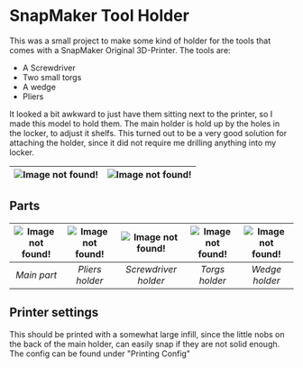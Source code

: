 # SnapMaker Tool Holder

This was a small project to make some kind of holder for the tools that comes with a SnapMaker Original 3D-Printer. The tools are:
 - A Screwdriver
 - Two small torgs
 - A wedge
 - Pliers

It looked a bit awkward to just have them sitting next to the printer, so I made this model to hold them. The main holder is hold up by the holes in the locker, to adjust it shelfs. This turned out to be a very good solution for attaching the holder, since it did not require me drilling anything into my locker.

| ![Image not found!](https://qo63kw.db.files.1drv.com/y4mE0nm6evOukY5R8EOPplSuou0hxSIBUF0q7oUfTsLrlXugP37F4gkW2VyN-gnxpAT73VUcKabCiSNCtZ00Cnz__BdNuUzUVoReam9QxMZ8mWXRbpMTIjjGdbBK8ZkXarpV7QTLbRxUxgjMLhkEFqy3Axbv1Z1zjLfWPiVwszxGmRcVW6foQ3PJwduqpjE_ywCmPnm8keFcqt541JsTkj5Tg?width=250&height=600&cropmode=none) | ![Image not found!](https://dxoq8q.db.files.1drv.com/y4mSL3SjQCoGD0b60eD2aI4kZKtXjoxgeVwlEy2K93nWegu9xUJGVANaBiuVkyTUFmRpBbCSJZ3PkEQSmd0W3Ym3kjwdg4siMBWzmyTqIt9xbvaBoCgneaZxv4BpQQIHNHd_LZc0IEUMpTa_nlxli6AACxJlt2x_05uqTPU_L-OSfaOOna2UNj_vsvKMMSMlDCINwGXMGcCiesc_XBUqlFseA?width=956&height=300&cropmode=none) |
|:---:|:---:|

## Parts

| ![Image not found!](https://dxoq8q.db.files.1drv.com/y4mSL3SjQCoGD0b60eD2aI4kZKtXjoxgeVwlEy2K93nWegu9xUJGVANaBiuVkyTUFmRpBbCSJZ3PkEQSmd0W3Ym3kjwdg4siMBWzmyTqIt9xbvaBoCgneaZxv4BpQQIHNHd_LZc0IEUMpTa_nlxli6AACxJlt2x_05uqTPU_L-OSfaOOna2UNj_vsvKMMSMlDCINwGXMGcCiesc_XBUqlFseA?width=956&height=300&cropmode=none) | ![Image not found!](https://gjpyqa.db.files.1drv.com/y4mh9gWI71K5_7bamvDzuH_DxoEPguejCATmjzR1Afpvf26toCxRplANNwKokos6zeoAG3ixouRxIvC5YgzRKFq8OsybvcqgBnHqz4PXNHOfcjS14pPou9ijmLsJ7ozJ2ohVJOYsyt1v5LOYSaJxfEub5QZ08Q1uiWEJ-YOmRdS2RGmv2VDqe-P3pgklBw2sPgnvOPa7BqrNVnnlAL1lCR1Fg?width=446&height=300&cropmode=none) | ![Image not found!](https://5r5lbg.db.files.1drv.com/y4mQZppe_Zo17V5LLdikFHQSRbUuQ2uETzTvCetUzpd-iOCNt7MLRJ2uAxOtjgB_uB28EhLA_c9WqfcQc6qztYqa9a0UOpmlmdJcHkOgyRdVf2EGX7hhQtpKAukiEOHP2EaYxbWXvgpTAc8ExywZZD8k5hGlA6AZJfnYZsaqDs5kW4V4mnbwkXFAkhA-Hk1-cozjv9i1uwfl7y17ga8rVpuvg?width=404&height=300&cropmode=none) | ![Image not found!](https://tnxb7g.db.files.1drv.com/y4miFySMpXhfrP0WwjR4Zih_LDSeXPw_7Q0LvvgQSc0uBEjBEJ-YlqmHnBqgzvsBlf3c86ldIMfv94YUxiMG5_1OQcz7-7hwvjLtxmwvfI597xsxQaVj0v6aOPLw4qDtzqJbqU0vjp6ooQ5PPBi5Wc2FEtwQEXp0p_24JJ3MHpvnW-BAQTRzo_xILVtzyDW0K9hO4vslqnluufDYgTjKvwO_Q?width=413&height=300&cropmode=none) | ![Image not found!](https://gwiasw.db.files.1drv.com/y4m1UCE9ZUMfPiepndLv0LUy5dVLZm7gyzgNkaE4K89ZJYBpDD9-suCva1GfUKDPABmXzvd95wq5t5OcVtSqBEr3VKoNwEDeW_o6FcqUYDcIeDkjuQbApLdVVkbSNtMAocG24bLzm5gx8V9ZbTSqCRxvAw_SOsHUdqf6-qJij1UQ42MfDVm8hkOKcMVOa5kYsu7FHXK4QJ1id3I5seViwnmpA?width=485&height=300&cropmode=none) |
|:---:|:---:|:---:|:---:|:---:|
| *Main part* | *Pliers holder* | *Screwdriver holder* | *Torgs holder* | *Wedge holder* |

## Printer settings

This should be printed with a somewhat large infill, since the little nobs on the back of the main holder, can easily snap if they are not solid enough.
The config can be found under "Printing Config"


